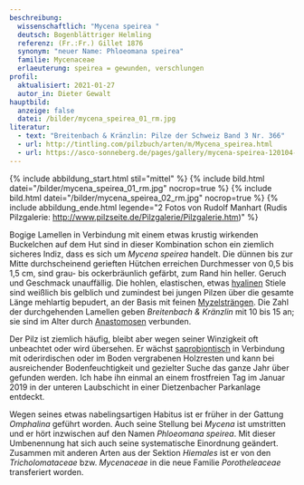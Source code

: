 ```yaml
---
beschreibung:
  wissenschaftlich: "Mycena speirea "
  deutsch: Bogenblättriger Helmling
  referenz: (Fr.:Fr.) Gillet 1876
  synonym: "neuer Name: Phloeomana speirea"
  familie: Mycenaceae
  erlaeuterung: speirea = gewunden, verschlungen
profil:
  aktualisiert: 2021-01-27
  autor_in: Dieter Gewalt
hauptbild:
  anzeige: false
  datei: /bilder/mycena_speirea_01_rm.jpg
literatur:
  - text: "Breitenbach & Kränzlin: Pilze der Schweiz Band 3 Nr. 366"
  - url: http://tintling.com/pilzbuch/arten/m/Mycena_speirea.html
  - url: https://asco-sonneberg.de/pages/gallery/mycena-speirea-120104-01xs-col24761.php
---
```

{% include abbildung_start.html stil="mittel" %}
{% include bild.html datei="/bilder/mycena_speirea_01_rm.jpg" nocrop=true %}
{% include bild.html datei="/bilder/mycena_speirea_02_rm.jpg" nocrop=true %}
{% include abbildung_ende.html legende="2 Fotos von Rudolf Manhart (Rudis Pilzgalerie: http://www.pilzseite.de/Pilzgalerie/Pilzgalerie.htm)" %}

Bogige Lamellen in Verbindung mit einem etwas krustig wirkenden Buckelchen auf dem Hut sind in dieser Kombination schon ein ziemlich sicheres Indiz, dass es sich um *Mycena speirea* handelt. Die dünnen bis zur Mitte durchscheinend gerieften Hütchen erreichen Durchmesser von 0,5 bis 1,5 cm, sind grau- bis ockerbräunlich gefärbt, zum Rand hin heller. Geruch und Geschmack unauffällig. Die hohlen, elastischen, etwas [hyalinen](hyalin "Glossar") Stiele sind weißlich bis gelblich und zumindest bei jungen Pilzen über die gesamte Länge mehlartig bepudert, an der Basis mit feinen [Myzelsträngen](Myzel "Glossar"). Die Zahl der durchgehenden Lamellen geben *Breitenbach & Kränzlin* mit 10 bis 15 an; sie sind im Alter durch [Anastomosen](Anastomosen "Glossar") verbunden. 

Der Pilz ist ziemlich häufig, bleibt aber wegen seiner Winzigkeit oft unbeachtet oder wird übersehen. Er wächst [saprobiontisch](<saprobiontisch "Glossar">) in Verbindung mit oderirdischen oder im Boden vergrabenen Holzresten und kann bei ausreichender Bodenfeuchtigkeit und gezielter Suche das ganze Jahr über gefunden werden. Ich habe ihn einmal an einem frostfreien Tag im Januar 2019 in der unteren Laubschicht in einer Dietzenbacher Parkanlage entdeckt.

Wegen seines etwas nabelingsartigen Habitus ist er früher in der Gattung *Omphalina* geführt worden. Auch seine Stellung bei *Mycena* ist umstritten und er hört inzwischen auf den Namen *Phloeomana speirea*. Mit dieser Umbenennung hat sich auch seine systematische Einordnung geändert. Zusammen mit anderen Arten aus der Sektion *Hiemales* ist er von den *Tricholomataceae* bzw. *Mycenaceae* in die neue Familie *Porotheleaceae* transferiert worden.